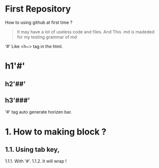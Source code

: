 # First Repository

How to using github at first time ?
> It may have a lot of useless code and files.
> And This .md is madeded for my testing grammar of md

'#' Like <h~> tag in the html.
# h1'#'
## h2'##'
## h3'###'
'#' tag auto generate horizen bar.

# 1. How to making block ?
## 1.1. Using tab key,
   1.1.1. With '#'.
   1.1.2. It will wrap !
